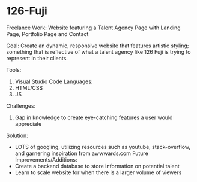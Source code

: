 # 126-Fuji
Freelance Work: Website featuring a Talent Agency Page with Landing Page, Portfolio Page and Contact

Goal: Create an dynamic, responsive website that features artistic styling; something that is reflective of what a talent agency like 126 Fuji is trying to represent in their clients. 

Tools: 
1. Visual Studio Code 
Languages:
1. HTML/CSS
2. JS

Challenges: 
1. Gap in knowledge to create eye-catching features a user would appreciate

Solution:
- LOTS of googling, utilizing resources such as youtube, stack-overflow, and garnering inspiration from awwwards.com
Future Improvements/Additions:
 - Create a backend database to store information on potential talent 
 - Learn to scale website for when there is a larger volume of viewers

